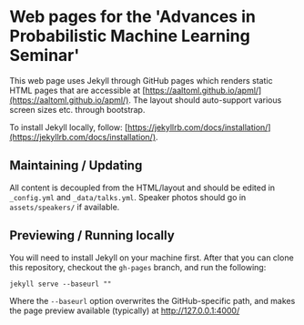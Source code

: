 # Web pages for the 'Advances in Probabilistic Machine Learning Seminar'

This web page uses Jekyll through GitHub pages which renders static HTML pages that are accessible at [https://aaltoml.github.io/apml/](https://aaltoml.github.io/apml/). The layout should auto-support various screen sizes etc. through bootstrap. 

To install Jekyll locally, follow: [https://jekyllrb.com/docs/installation/](https://jekyllrb.com/docs/installation/).

## Maintaining / Updating

All content is decoupled from the HTML/layout and should be edited in `_config.yml` and `_data/talks.yml`. Speaker photos should go in `assets/speakers/` if available.

## Previewing / Running locally

You will need to install Jekyll on your machine first. After that you can clone this repository, checkout the `gh-pages` branch, and run the following:

    jekyll serve --baseurl ""
    
Where the `--baseurl` option overwrites the GitHub-specific path, and makes the page preview available (typically) at http://127.0.0.1:4000/



